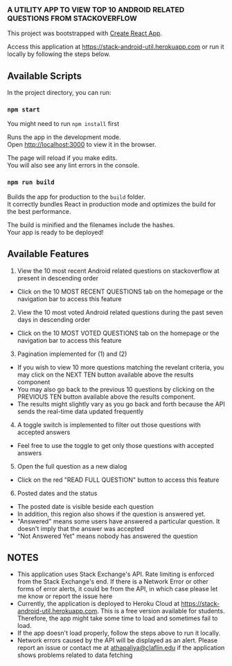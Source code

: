 ### A UTILITY APP TO VIEW TOP 10 ANDROID RELATED QUESTIONS FROM STACKOVERFLOW 

This project was bootstrapped with [Create React App](https://github.com/facebook/create-react-app).

Access this application at https://stack-android-util.herokuapp.com or run it locally by following the steps below.

## Available Scripts

In the project directory, you can run:

### `npm start`

You might need to run `npm install` first

Runs the app in the development mode.<br />
Open [http://localhost:3000](http://localhost:3000) to view it in the browser.

The page will reload if you make edits.<br />
You will also see any lint errors in the console.

### `npm run build`

Builds the app for production to the `build` folder.<br />
It correctly bundles React in production mode and optimizes the build for the best performance.

The build is minified and the filenames include the hashes.<br />
Your app is ready to be deployed!

## Available Features
1. View the 10 most recent Android related questions on stackoverflow at present in descending order
- Click on the 10 MOST RECENT QUESTIONS tab on the homepage or the navigation bar to access this feature

2. View the 10 most voted Android related questions during the past seven days in descending order
- Click on the 10 MOST VOTED QUESTIONS tab on the homepage or the navigation bar to access this feature <br/>

3. Pagination implemented for (1) and (2) 
- If you wish to view 10 more questions matching the revelant criteria, you may click on the NEXT TEN button available above the results component <br/>
- You may also go back to the previous 10 questions by clicking on the PREVIOUS TEN button available above the results component. 
- The results might slightly vary as you go back and forth because the API sends the real-time data updated frequently

4. A toggle switch is implemented to filter out those questions with accepted answers
- Feel free to use the toggle to get only those questions with accepted answers

5. Open the full question as a new dialog
- Click on the red "READ FULL QUESTION" button to access this feature

6. Posted dates and the status
- The posted date is visible beside each question
- In addition, this region also shows if the question is answered yet.
- "Answered" means some users have answered a particular question. It doesn't imply that the answer was accepted
- "Not Answered Yet" means nobody has answered the question


## NOTES
- This application uses Stack Exchange's API. Rate limiting is enforced from the Stack Exchange's end. If there is a Network Error or other forms of error alerts, it could be from the API, in which case please let me know or report the issue here
- Currently, the application is deployed to Heroku Cloud at https://stack-android-util.herokuapp.com. This is a free version available for students. Therefore, the app might take some time to load and sometimes fail to load. 
- If the app doesn't load properly, follow the steps above to run it locally.
- Network errors caused by the API will be displayed as an alert. Please report an issue or contact me at athapaliya@claflin.edu if the application shows problems related to data fetching






